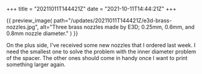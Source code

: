 +++
title = "20211011T144421Z"
date  = "2021-10-11T14:44:21Z"
+++

{{
    preview_image(
        path="/updates/20211011T144421Z/e3d-brass-nozzles.jpg",
        alt="Three brass nozzles made by E3D; 0.25mm, 0.6mm, and 0.8mm nozzle diameter."
    )
}}

On the plus side, I've received some new nozzles that I ordered last week. I need the smallest one to solve the problem with the inner diameter problem of the spacer. The other ones should come in handy once I want to print something larger again.
